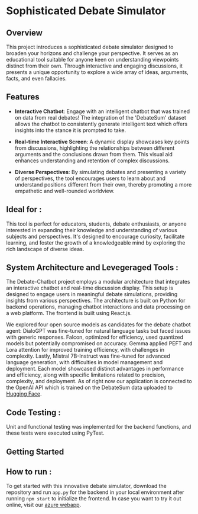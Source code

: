 # Sophisticated Debate Simulator

## Overview

This project introduces a sophisticated debate simulator designed to broaden your horizons and challenge your perspective. It serves as an educational tool suitable for anyone keen on understanding viewpoints distinct from their own. Through interactive and engaging discussions, it presents a unique opportunity to explore a wide array of ideas, arguments, facts, and even fallacies.

## Features

- **Interactive Chatbot**: Engage with an intelligent chatbot that was trained on data from real debates! The integration of the 'DebateSum' dataset allows the chatbot to consistently generate intelligent text which offers insights into the stance it is prompted to take. 

- **Real-time Interactive Screen**: A dynamic display showcases key points from discussions, highlighting the relationships between different arguments and the conclusions drawn from them. This visual aid enhances understanding and retention of complex discussions.

- **Diverse Perspectives**: By simulating debates and presenting a variety of perspectives, the tool encourages users to learn about and understand positions different from their own, thereby promoting a more empathetic and well-rounded worldview.

## Ideal for :

This tool is perfect for educators, students, debate enthusiasts, or anyone interested in expanding their knowledge and understanding of various subjects and perspectives. It's designed to encourage curiosity, facilitate learning, and foster the growth of a knowledgeable mind by exploring the rich landscape of diverse ideas.

## System Architecture and Levegeraged Tools : 

The Debate-Chatbot project employs a modular architecture that integrates an interactive chatbot and real-time discussion display. This setup is designed to engage users in meaningful debate simulations, providing insights from various perspectives. The architecture is built on Python for backend operations, managing chatbot interactions and data processing on a web platform. The frontend is built using React.js.  

We explored four open source models as candidates for the debate chatbot agent: DialoGPT was fine-tuned for natural language tasks but faced issues with generic responses. Falcon, optimized for efficiency, used quantized models but potentially compromised on accuracy. Gemma applied PEFT and Lora attention for improved training efficiency, with challenges in complexity. Lastly, Mistral 7B-Instruct was fine-tuned for advanced language generation, with difficulties in model management and deployment. Each model showcased distinct advantages in performance and efficiency, along with specific limitations related to precision, complexity, and deployment. As of right now our application is connected to the OpenAI API which is trained on the DebateSum data uploaded to [Hugging Face](https://huggingface.co/asaurasieu/debatebot/tree/main). 
 
## Code Testing :

Unit and functional testing was implemented for the backend functions, and these tests were executed using PyTest. 
## Getting Started

## How to run :

To get started with this innovative debate simulator, download the repository and run `app.py` for the backend in your local environment after running `npm start` to initialize the frontend. In case you want to try it out online, visit our [azure webapp](debatebot.azurewebsites.net). 




